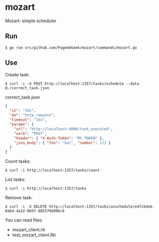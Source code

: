 # mozart
Mozart: simple scheduler

## Run

    $ go run src/github.com/PagedeGeek/mozart/commands/mozart.go

## Use

Create task:

    $ curl -i -X POST http://localhost:1357/tasks/schedule --data @./correct_task.json

correct_task.json
```json
{
  "in": "10s",
  "do": "http_request",
  "timeout": "15s",
  "params": {
    "url": "http://localhost:4000/task_executed",
    "verb": "POST",
    "header": { "X-Auth-Token": "MY_TOKEN" },
    "json_body": { "foo": "bar", "number": 123 }
  }
}
```

Count tasks:

    $ curl -i http://localhost:1357/tasks/count

List tasks:

    $ curl -i http://localhost:1357/tasks

Remove task:

    $ curl -i -X DELETE http://localhost:1357/tasks/unschedule/e4fcbde6-8abd-4a32-865f-885376d80bc6

You can read files:
- mozart_client.rb
- test_mozart_client.Rb
